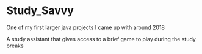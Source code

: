 # Study_Savvy
One of my first larger java projects I came up with around 2018

A study assistant that gives access to a brief game to play during the study breaks
